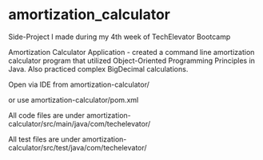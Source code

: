 # amortization_calculator
Side-Project I made during my 4th week of TechElevator Bootcamp

Amortization Calculator Application - created a command line amortization calculator program that utilized Object-Oriented Programming Principles in Java. Also practiced complex BigDecimal calculations.

Open via IDE from amortization-calculator/ 

or use amortization-calculator/pom.xml

All code files are under amortization-calculator/src/main/java/com/techelevator/

All test files are under amortization-calculator/src/test/java/com/techelevator/

